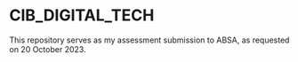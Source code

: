 # CIB_DIGITAL_TECH
This repository serves as my assessment submission to ABSA, as requested on 20 October 2023.
